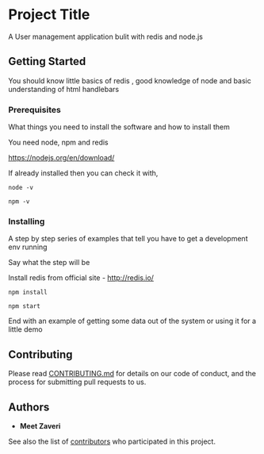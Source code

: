 # Project Title

A User management application bulit with redis and node.js

## Getting Started

You should know little basics of redis , good knowledge of node and basic understanding of html handlebars

### Prerequisites

What things you need to install the software and how to install them

You need node, npm and redis

https://nodejs.org/en/download/

If already installed then you can check it with,

```
node -v
```


```
npm -v
```

### Installing

A step by step series of examples that tell you have to get a development env running

Say what the step will be

Install redis from official site - http://redis.io/


```
npm install
```


```
npm start
```

End with an example of getting some data out of the system or using it for a little demo


## Contributing

Please read [CONTRIBUTING.md](https://gist.github.com/PurpleBooth/b24679402957c63ec426) for details on our code of conduct, and the process for submitting pull requests to us.


## Authors

* **Meet Zaveri**  

See also the list of [contributors](https://github.com/your/project/contributors) who participated in this project.

